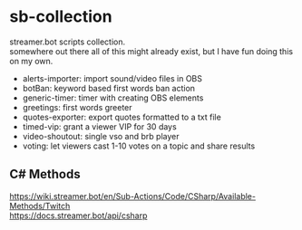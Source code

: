 # sb-collection

streamer.bot scripts collection.  
somewhere out there all of this might already exist, but I have fun doing this on my own.  

- alerts-importer: import sound/video files in OBS
- botBan: keyword based first words ban action
- generic-timer: timer with creating OBS elements
- greetings: first words greeter
- quotes-exporter: export quotes formatted to a txt file
- timed-vip: grant a viewer VIP for 30 days
- video-shoutout: single vso and brb player
- voting: let viewers cast 1-10 votes on a topic and share results

## C# Methods

https://wiki.streamer.bot/en/Sub-Actions/Code/CSharp/Available-Methods/Twitch  
https://docs.streamer.bot/api/csharp
